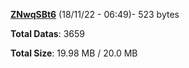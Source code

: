 [**ZNwqSBt6**](/data/ZNwqSBt6.txt) (18/11/22 - 06:49)- 523 bytes

**Total Datas**: 3659

**Total Size**: 19.98 MB / 20.0 MB